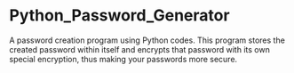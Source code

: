 # Python_Password_Generator
A password creation program using Python codes. This program stores the created password within itself and encrypts that password with its own special encryption, thus making your passwords more secure.
